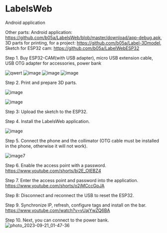 # LabelsWeb

Android application

Other parts: Android application: https://github.com/b05a/LabelsWeb/blob/master/download/app-debug.apk, 3D parts for printing, for a project: https://github.com/b05a/Label-3Dmodel, Sketch for ESP32 cam: https://github.com/b05a/LabelWebESP32

Step 1. Buy ESP32-CAM(with USB adapter), micro USB extension cable, USB OTG adapter for accessories, power bank

![qwert](https://github.com/b05a/LabelsWeb/assets/88624075/93fa04e4-b640-46d7-a341-880e5de511d5)
![image](https://github.com/b05a/LabelsWeb/assets/88624075/88f37249-6279-4600-9175-89ff39cf2c95)
![image](https://github.com/b05a/LabelsWeb/assets/88624075/ec6a4eb2-ef8a-4020-a447-877b29e16c42)
![image](https://github.com/b05a/LabelsWeb/assets/88624075/1b4e36ed-134e-4dd7-9838-10f18447ff8f)

Step 2. Print and prepare 3D parts.

![image](https://github.com/b05a/LabelsWeb/assets/88624075/0e7d7c3d-3fcf-4753-b640-4ad6fda63ffe)


![image](https://github.com/b05a/LabelsWeb/assets/88624075/bbad548a-1853-4f41-9bb9-be9595f1a3a1)


Step 3: Upload the sketch to the ESP32.

Step 4. Install the LabelsWeb application.

![image](https://github.com/b05a/LabelsWeb/assets/88624075/9cac3c96-077e-48a0-8504-e9d8255228a0)


Step 5. Connect the phone and the collimator (OTG cable must be installed in the phone, otherwise it will not work).

![image7](https://github.com/b05a/LabelsWeb/assets/88624075/c438a489-6d5a-4c46-afcd-c956f9ed31e5)


Step 6. Enable the access point with a password.
https://www.youtube.com/shorts/bi2E_OIEBZ4 

Step 7. Enter the access point and password into the application.
https://www.youtube.com/shorts/o2jMCccGpJA

Step 8: Disconnect and reconnect the USB to reset the ESP32.

Step 9. Synchronize IP, refresh, configure tags and install on the bar.
https://www.youtube.com/watch?v=vUajYwZQ6BA

Step 10. Next, you can connect to the power bank.
![photo_2023-09-21_01-47-36](https://github.com/b05a/LabelsWeb/assets/88624075/d06b7b06-885b-46d4-b8fe-42426be87980)

